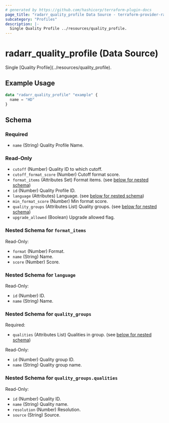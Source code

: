 ```yaml
---
# generated by https://github.com/hashicorp/terraform-plugin-docs
page_title: "radarr_quality_profile Data Source - terraform-provider-radarr"
subcategory: "Profiles"
description: |-
  Single Quality Profile ../resources/quality_profile.
---
```


# radarr_quality_profile (Data Source)

<!-- subcategory:Profiles -->Single [Quality Profile](../resources/quality_profile).

## Example Usage

```terraform
data "radarr_quality_profile" "example" {
  name = "HD"
}
```

<!-- schema generated by tfplugindocs -->
## Schema

### Required

- `name` (String) Quality Profile Name.

### Read-Only

- `cutoff` (Number) Quality ID to which cutoff.
- `cutoff_format_score` (Number) Cutoff format score.
- `format_items` (Attributes Set) Format items. (see [below for nested schema](#nestedatt--format_items))
- `id` (Number) Quality Profile ID.
- `language` (Attributes) Language. (see [below for nested schema](#nestedatt--language))
- `min_format_score` (Number) Min format score.
- `quality_groups` (Attributes List) Quality groups. (see [below for nested schema](#nestedatt--quality_groups))
- `upgrade_allowed` (Boolean) Upgrade allowed flag.

<a id="nestedatt--format_items"></a>
### Nested Schema for `format_items`

Read-Only:

- `format` (Number) Format.
- `name` (String) Name.
- `score` (Number) Score.


<a id="nestedatt--language"></a>
### Nested Schema for `language`

Read-Only:

- `id` (Number) ID.
- `name` (String) Name.


<a id="nestedatt--quality_groups"></a>
### Nested Schema for `quality_groups`

Required:

- `qualities` (Attributes List) Qualities in group. (see [below for nested schema](#nestedatt--quality_groups--qualities))

Read-Only:

- `id` (Number) Quality group ID.
- `name` (String) Quality group name.

<a id="nestedatt--quality_groups--qualities"></a>
### Nested Schema for `quality_groups.qualities`

Read-Only:

- `id` (Number) Quality ID.
- `name` (String) Quality name.
- `resolution` (Number) Resolution.
- `source` (String) Source.


